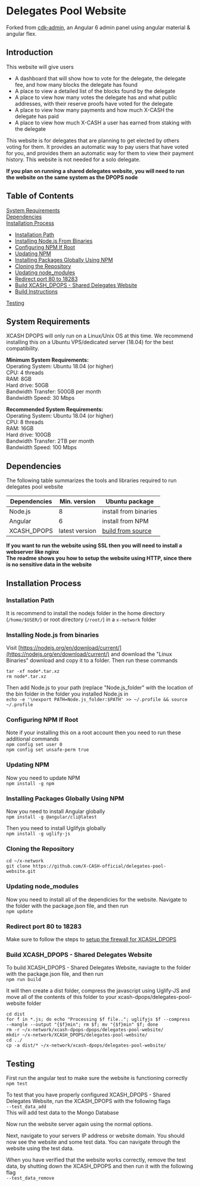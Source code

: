 # Delegates Pool Website

Forked from [cdk-admin](https://github.com/codetok/cdk-admin), an Angular 6 admin panel using angular material & angular flex.




## Introduction

This website will give users
* A dashboard that will show how to vote for the delegate, the delegate fee, and how many blocks the delegate has found
* A place to view a detailed list of the blocks found by the delegate
* A place to view how many votes the delegate has and what public addresses, with their reserve proofs have voted for the delegate
* A place to view how many payments and how much X-CASH the delegate has paid
* A place to view how much X-CASH a user has earned from staking with the delegate

This website is for delegates that are planning to get elected by others voting for them. It provides an automatic way to pay users that have voted for you, and provides them an automatic way for them to view their payment history.
This website is not needed for a solo delegate.

**If you plan on running a shared delegates website, you will need to run the website on the same system as the DPOPS node**


## Table of Contents  
[System Requirements](#system-requirements)  
[Dependencies](#dependencies)  
[Installation Process](#installation-process)  
* [Installation Path](#installation-path)  
* [Installing Node.js From Binaries](#installing-nodejs-from-binaries) 
* [Configuring NPM If Root](#configuring-npm-if-root)  
* [Updating NPM](#updating-npm)  
* [Installing Packages Globally Using NPM](#installing-packages-globally-using-npm)  
* [Cloning the Repository](#cloning-the-repository)  
* [Updating node_modules](#updating-node_modules)  
* [Redirect port 80 to 18283](#redirect-port-80-to-18283)  
* [Build XCASH_DPOPS - Shared Delegates Website](#build-xcash_dpops---shared-delegates-website)  
* [Build Instructions](#cloning-the-repository)  

[Testing](#testing) 



## System Requirements
 
XCASH DPOPS will only run on a Linux/Unix OS at this time. We recommend installing this on a Ubuntu VPS/dedicated server (18.04) for the best compatibility.
 
**Minimum System Requirements:**  
Operating System: Ubuntu 18.04 (or higher)  
CPU: 4 threads  
RAM: 8GB  
Hard drive: 50GB  
Bandwidth Transfer: 500GB per month  
Bandwidth Speed: 30 Mbps
 
**Recommended System Requirements:**  
Operating System: Ubuntu 18.04 (or higher)  
CPU: 8 threads  
RAM: 16GB  
Hard drive: 100GB  
Bandwidth Transfer: 2TB per month  
Bandwidth Speed: 100 Mbps


 
 
## Dependencies

The following table summarizes the tools and libraries required to run delegates pool website

| Dependencies                                 | Min. version  | Ubuntu package            |
| -------------------------------------------- | ------------- | ------------------------- |
| Node.js                                      | 8             |  install from binaries    | 
| Angular                                      | 6             |  install from NPM         |
| XCASH_DPOPS                                  | latest version | [build from source](https://github.com/X-CASH-official/xcash-dpops)

**If you want to run the website using SSL then you will need to install a webserver like nginx  
The readme shows you how to setup the website using HTTP, since there is no sensitive data in the website**




## Installation Process


### Installation Path
It is recommend to install the nodejs folder in the home directory (`/home/$USER/`) or root directory (`/root/`) in a `x-network` folder




### Installing Node.js from binaries

Visit [https://nodejs.org/en/download/current/](https://nodejs.org/en/download/current/) and download the "Linux Binaries" download and copy it to a folder. Then run these commands  
``` 
tar -xf node*.tar.xz
rm node*.tar.xz
```

Then add Node.js to your path (replace "Node.js_folder" with the location of the bin folder in the folder you installed Node.js in  
`echo -e '\nexport PATH=Node.js_folder:$PATH' >> ~/.profile && source ~/.profile`



### Configuring NPM If Root
Note if your installing this on a root account then you need to run these additional commands  
`npm config set user 0`  
`npm config set unsafe-perm true`



### Updating NPM

Now you need to update NPM  
`npm install -g npm`



### Installing Packages Globally Using NPM

Now you need to install Angular globally  
`npm install -g @angular/cli@latest`

Then you need to install Uglifyjs globally  
`npm install -g uglify-js`



### Cloning the Repository
```
cd ~/x-network 
git clone https://github.com/X-CASH-official/delegates-pool-website.git
```
 



### Updating node_modules

Now you need to install all of the dependicies for the website. Navigate to the folder with the package.json file, and then run  
`npm update`




### Redirect port 80 to 18283
Make sure to follow the steps to [setup the firewall for XCASH_DPOPS](https://github.com/X-CASH-official/xcash-dpops#how-to-setup-the-firewall)



### Build XCASH_DPOPS - Shared Delegates Website

To build XCASH_DPOPS - Shared Delegates Website, naviagte to the folder with the package.json file, and then run  
`npm run build`

It will then create a dist folder, compress the javascript using Uglify-JS and move all of the contents of this folder to your xcash-dpops/delegates-pool-website folder 
``` 
cd dist  
for f in *.js; do echo "Processing $f file.."; uglifyjs $f --compress --mangle --output "{$f}min"; rm $f; mv "{$f}min" $f; done  
rm -r ~/x-network/xcash-dpops-dpops/delegates-pool-website/  
mkdir ~/x-network/XCASH_DPOPS/delegates-pool-website/  
cd ../  
cp -a dist/* ~/x-network/xcash-dpops/delegates-pool-website/ 
```


## Testing

First run the angular test to make sure the website is functioning correctly  
`npm test`

To test that you have properly configured XCASH_DPOPS - Shared Delegates Website, run the XCASH_DPOPS with the following flags  
`--test_data_add`  
This will add test data to the Mongo Database

Now run the website server again using the normal options.

Next, navigate to your servers IP address or website domain. You should now see the website and some test data. You can navigate through the website using the test data.

When you have verified that the website works correctly, remove the test data, by shutting down the XCASH_DPOPS and then run it with the following flag  
`--test_data_remove`